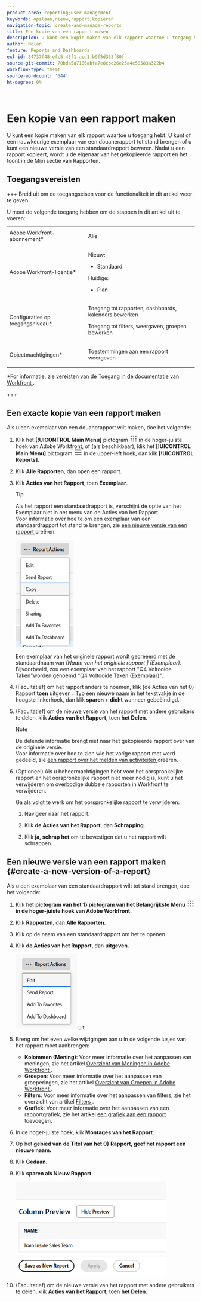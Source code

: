 ```yaml
---
product-area: reporting;user-management
keywords: opslaan,nieuw,rapport,kopiëren
navigation-topic: create-and-manage-reports
title: Een kopie van een rapport maken
description: U kunt een kopie maken van elk rapport waartoe u toegang hebt. U kunt of een nauwkeurige exemplaar van een douanerapport tot stand brengen of u kunt een nieuwe versie van een standaardrapport bewaren. Nadat u een rapport kopieert, wordt u de eigenaar van het gekopieerde rapport en het toont in de Mijn sectie van Rapporten.
author: Nolan
feature: Reports and Dashboards
exl-id: 84737f48-efc5-45f1-acd1-b9f5d353f80f
source-git-commit: 70bda5a7186abfa7e8cbd26e25a4c58583a322b4
workflow-type: tm+mt
source-wordcount: '644'
ht-degree: 0%

---
```


# Een kopie van een rapport maken

<!-- Audited: 11/2024 -->

U kunt een kopie maken van elk rapport waartoe u toegang hebt. U kunt of een nauwkeurige exemplaar van een douanerapport tot stand brengen of u kunt een nieuwe versie van een standaardrapport bewaren. Nadat u een rapport kopieert, wordt u de eigenaar van het gekopieerde rapport en het toont in de Mijn sectie van Rapporten.

## Toegangsvereisten

+++ Breid uit om de toegangseisen voor de functionaliteit in dit artikel weer te geven.

U moet de volgende toegang hebben om de stappen in dit artikel uit te voeren:

<table style="table-layout:auto"> 
 <col> 
 <col> 
 <tbody> 
  <tr> 
   <td role="rowheader">Adobe Workfront-abonnement*</td> 
   <td> <p>Alle</p> </td> 
  </tr> 
  <tr> 
   <td role="rowheader">Adobe Workfront-licentie*</td> 
   <td> 
      <p>Nieuw:</p>
         <ul>
         <li><p>Standaard</p></li>
         </ul>
      <p>Huidige:</p>
         <ul>
         <li><p>Plan</p></li>
         </ul>
   </td>
  </tr> 
  <tr> 
   <td role="rowheader">Configuraties op toegangsniveau*</td> 
   <td> <p>Toegang tot rapporten, dashboards, kalenders bewerken</p> <p>Toegang tot filters, weergaven, groepen bewerken</p></td> 
  </tr> 
  <tr> 
   <td role="rowheader">Objectmachtigingen*</td> 
   <td><p>Toestemmingen aan een rapport weergeven</p></td> 
  </tr> 
 </tbody> 
</table>

*For informatie, zie [ vereisten van de Toegang in de documentatie van Workfront ](/help/quicksilver/administration-and-setup/add-users/access-levels-and-object-permissions/access-level-requirements-in-documentation.md).

+++

## Een exacte kopie van een rapport maken

Als u een exemplaar van een douanerapport wilt maken, doe het volgende:

1. Klik het **[!UICONTROL Main Menu]** pictogram ![ Belangrijkste Menu ](/help/_includes/assets/main-menu-icon.png) in de hoger-juiste hoek van Adobe Workfront, of (als beschikbaar), klik het **[!UICONTROL Main Menu]** pictogram ![ Belangrijkste Menu ](/help/_includes/assets/main-menu-icon-left-nav.png) in de upper-left hoek, dan klik **[!UICONTROL Reports]**.

1. Klik **Alle Rapporten**, dan open een rapport.

1. Klik **Acties van het Rapport**, toen **Exemplaar**.

   >[!TIP]
   >
   >Als het rapport een standaardrapport is, verschijnt de optie van het Exemplaar niet in het menu van de Acties van het Rapport.\
   >Voor informatie over hoe te om een exemplaar van een standaardrapport tot stand te brengen, zie [ een nieuwe versie van een rapport ](#create-a-new-version-of-a-report) creëren.

   ![ het rapport van het Exemplaar ](assets/unshimmed-report-actions-copy.png)

   Een exemplaar van het originele rapport wordt gecreeerd met de standaardnaam van _[Naam van het originele rapport ] (Exemplaar)_. Bijvoorbeeld, zou een exemplaar van het rapport &quot;Q4 Voltooide Taken&quot;worden genoemd &quot;Q4 Voltooide Taken (Exemplaar)&quot;.

1. (Facultatief) om het rapport anders te noemen, klik {de Acties van het 0} Rapport **toen** uitgeven **.** Typ een nieuwe naam in het tekstvakje in de hoogste linkerhoek, dan klik **sparen + dicht** wanneer gebeëindigd.

1. (Facultatief) om de nieuwe versie van het rapport met andere gebruikers te delen, klik **Acties van het Rapport**, toen **het Delen**.

   >[!NOTE]
   >
   >De delende informatie brengt niet naar het gekopieerde rapport over van de originele versie.\
   >Voor informatie over hoe te zien wie het vorige rapport met werd gedeeld, zie [ een rapport over het melden van activiteiten ](../../../reports-and-dashboards/reports/report-usage/create-report-reporting-activities.md#identify) creëren.

1. (Optioneel) Als u beheermachtigingen hebt voor het oorspronkelijke rapport en het oorspronkelijke rapport niet meer nodig is, kunt u het verwijderen om overbodige dubbele rapporten in Workfront te verwijderen.

   Ga als volgt te werk om het oorspronkelijke rapport te verwijderen:

   1. Navigeer naar het rapport.

   1. Klik **de Acties van het Rapport**, dan **Schrapping**.

   1. Klik **ja, schrap het** om te bevestigen dat u het rapport wilt schrappen.

## Een nieuwe versie van een rapport maken {#create-a-new-version-of-a-report}

Als u een exemplaar van een standaardrapport wilt tot stand brengen, doe het volgende:

1. Klik het **pictogram van het 1} pictogram van het Belangrijkste Menu ![ ](assets/main-menu-icon.png) in de hoger-juiste hoek van Adobe Workfront.**

1. Klik **Rapporten**, dan **Alle Rapporten**.
1. Klik op de naam van een standaardrapport om het te openen.
1. Klik **de Acties van het Rapport**, dan **uitgeven**.

   ![ geef rapport ](assets/unshimmed-report-actions-default-report.png) uit

1. Breng om het even welke wijzigingen aan u in de volgende lusjes van het rapport moet aanbrengen:

   * **Kolommen (Mening)**: Voor meer informatie over het aanpassen van meningen, zie het artikel [ Overzicht van Meningen in Adobe Workfront ](../../../reports-and-dashboards/reports/reporting-elements/views-overview.md).
   * **Groepen**: Voor meer informatie over het aanpassen van groeperingen, zie het artikel [ Overzicht van Groepen in Adobe Workfront ](../../../reports-and-dashboards/reports/reporting-elements/groupings-overview.md).
   * **Filters**: Voor meer informatie over het aanpassen van filters, zie het overzicht van artikel [ Filters ](../../../reports-and-dashboards/reports/reporting-elements/filters-overview.md).
   * **Grafiek**: Voor meer informatie over het aanpassen van een rapportgrafiek, zie het artikel [ een grafiek aan een rapport ](../../../reports-and-dashboards/reports/creating-and-managing-reports/add-chart-report.md) toevoegen.

1. In de hoger-juiste hoek, klik **Montages van het Rapport**.
1. Op het **gebied van de Titel van het 0} Rapport, geef het rapport een nieuwe naam.**
1. Klik **Gedaan**.
1. Klik **sparen als Nieuw Rapport**.

   ![ sparen als nieuw rapport ](assets/unshimmed-save-as-new-report.png)

1. (Facultatief) om de nieuwe versie van het rapport met andere gebruikers te delen, klik **Acties van het Rapport**, toen **het Delen**.
